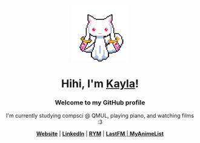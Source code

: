 <div align="center">
  <p>
    <a href="https://oliverstaddon.github.io/">
      <img src="assets/kyubey.gif" width="150" height="150">
    </a>
  </p>
  <h1>Hihi, I'm <a href="https://kaylasta.github.io/">Kayla</a>!</h1>
  <h3>Welcome to my GitHub profile</h3>
  <p>
    I'm currently studying compsci @ QMUL, playing piano, and watching films :3
  </p>
  <p>
    <strong><a href="https://kaylasta.github.io/">Website</a></strong> |
    <strong><a href="https://www.linkedin.com/in/oliverstaddon/">LinkedIn</a></strong> |
    <strong><a href="https://rateyourmusic.com/~Blkberie">RYM</a></strong> |
    <strong><a href="https://www.last.fm/user/Blkberie">LastFM</strong> |
    <strong><a href="https://myanimelist.net/profile/Blkberie">MyAnimeList</strong>
  </p>
</div>
